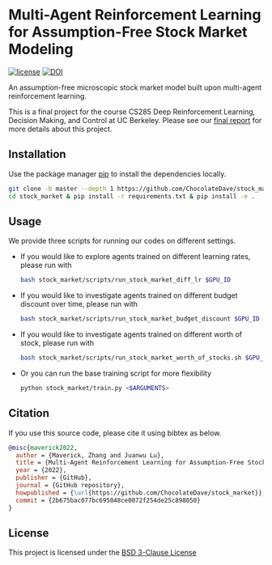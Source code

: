 # Multi-Agent Reinforcement Learning for Assumption-Free Stock Market Modeling

[![license](https://img.shields.io/badge/license-BSD_3--Clause-gold.svg)](https://github.com/ChocolateDave/a2sos/blob/master/LICENSE)
[![DOI](https://zenodo.org/badge/541341881.svg)](https://zenodo.org/badge/latestdoi/541341881)

An assumption-free microscopic stock market model built upon multi-agent reinforcement learning.

This is a final project for the course CS285 Deep Reinforcement Learning, Decision Making, and Control at UC Berkeley. Please see our [final report](docs/final.pdf) for more details about this project.

## Installation

Use the package manager [pip](https://pip.pypa.io/en/stable/) to install the dependencies locally.

```bash
git clone -b master --depth 1 https://github.com/ChocolateDave/stock_market.git
cd stock_market & pip install -r requirements.txt & pip install -e .
```

## Usage

We provide three scripts for running our codes on different settings.

- If you would like to explore agents trained on different learning rates, please run with

    ```bash
    bash stock_market/scripts/run_stock_market_diff_lr $GPU_ID
    ```

- If you would like to investigate agents trained on different budget discount over time, please run with
  
    ```bash
    bash stock_market/scripts/run_stock_market_budget_discount $GPU_ID
    ```

- If you would like to investigate agents trained on different worth of stock, please run with
  
    ```bash
    bash stock_market/scripts/run_stock_market_worth_of_stocks.sh $GPU_ID
    ```

- Or you can run the base training script for more flexibility

    ```bash
    python stock_market/train.py <$ARGUMENTS>
    ```

## Citation

If you use this source code, please cite it using bibtex as below.

```bibtex
@misc{maverick2022,
  author = {Maverick, Zhang and Juanwu Lu},
  title = {Multi-Agent Reinforcement Learning for Assumption-Free Stock Market Modeling},
  year = {2022},
  publisher = {GitHub},
  journal = {GitHub repository},
  howpublished = {\url{https://github.com/ChocolateDave/stock_market}},
  commit = {2b675bac077bc695048ce0072f254de25c898050}
}
```

## License

This project is licensed under the [BSD 3-Clause License](./LICENSE)
